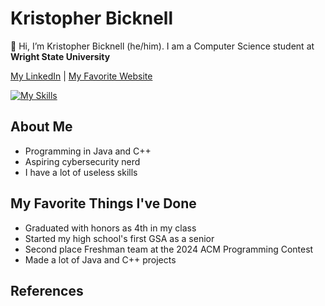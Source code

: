 # Kristopher Bicknell

👋 Hi, I’m Kristopher Bicknell (he/him). I am a Computer Science student at **Wright State University**

[My LinkedIn](https://www.linkedin.com/in/kristopher-bicknell-094b8b338) | [My Favorite Website](https://www.coolmathgames.com/)

[![My Skills](https://skillicons.dev/icons?i=java,blender,cpp)](https://skillicons.dev)

## About Me

- Programming in Java and C++
- Aspiring cybersecurity nerd
- I have a lot of useless skills

## My Favorite Things I've Done

- Graduated with honors as 4th in my class
- Started my high school's first GSA as a senior
- Second place Freshman team at the 2024 ACM Programming Contest
- Made a lot of Java and C++ projects

## References

